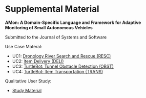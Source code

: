 # Supplemental Material

__AMon: A Domain-Specific Language and Framework
for Adaptive Monitoring of Small Autonomous Vehicles__

Submitted to the Journal of Systems and Software



Use Case Materal:

- UC1: [Dronology River Search and Rescue (RESC)](/use%20cases/UC-1-RESC)
- UC2: [Item Delivery (DELI)](/use%20cases/UC-2-DELI)
- UC3: [TurtleBot: Tunnel Obstacle Detection (OBST)](use%20cases/UC-3-OBST)
- UC4: [TurtleBot: Item Transportation (TRANS)](/use%20cases/UC-4-TRAN)


Qualitative User Study:

 - [Study Material](/user%20study)
